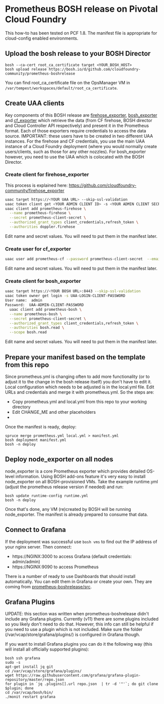 # Prometheus BOSH release on Pivotal Cloud Foundry

This how-to has been tested on PCF 1.8. The manifest file is appropriate for cloud-config enabled environments.

## Upload the bosh release to your BOSH Director

```
bosh --ca-cert root_ca_certificate target <YOUR_BOSH_HOST>
bosh upload release https://bosh.io/d/github.com/cloudfoundry-community/prometheus-boshrelease
```
You can find root_ca_certificate file on the OpsManager VM in ```/var/tempest/workspaces/default/root_ca_certificate```.

## Create UAA clients
Key components of this BOSH release are [firehose_exporter](https://github.com/cloudfoundry-community/firehose_exporter),  [bosh_exporter](https://github.com/cloudfoundry-community/bosh_exporter) and [cf_exporter](https://github.com/cloudfoundry-community/cf_exporter/) which retrieve the data (from CF firehose, BOSH director and Cloud Controller API respectively) and present it in the Prometheus format. Each of those exporters require credentials to access the data source. IMPORTANT: these users have to be created in two different UAA instances. For the firehose and CF credentials, you use the main UAA instance of a Cloud Foundry deployment (where you would normally create users/clients, such as those for any other nozzles). For bosh_exporter however, you need to use the UAA which is colocated with the BOSH Director.

### Create client for firehose_exporter
This process is explained here: https://github.com/cloudfoundry-community/firehose_exporter
```bash
uaac target https://<YOUR UAA URL> --skip-ssl-validation
uaac token client get <YOUR ADMIN CLIENT ID> -s <YOUR ADMIN CLIENT SECRET>
uaac client add prometheus-firehose \
  --name prometheus-firehose \
  --secret prometheus-client-secret \
  --authorized_grant_types client_credentials,refresh_token \
  --authorities doppler.firehose
```
Edit name and secret values. You will need to put them in the manifest later.


### Create user for cf_exporter
```bash
uaac user add prometheus-cf --password prometheus-client-secret  --emails prometheus-cf
```
Edit name and secret values. You will need to put them in the manifest later.

### Create client for bosh_exporter
```bash
uaac target https://<YOUR BOSH URL>:8443 --skip-ssl-validation
uaac token owner get login -s UAA-LOGIN-CLIENT-PASSWORD
User name:  admin
Password:  UAA-ADMIN-CLIENT-PASSWORD
  uaac client add prometheus-bosh \
  --name prometheus-bosh \
  --secret prometheus-client-secret \
  --authorized_grant_types client_credentials,refresh_token \
  --authorities bosh.read \
  --scope bosh.read
```
Edit name and secret values. You will need to put them in the manifest later.

## Prepare your manifest based on the template from this repo
Since prometheus.yml is changing often to add more functionality (or to adjust it to the change in the bosh release itself) you don't have to edit it. Local configuration which needs to be adjusted is in the local.yml file. Edit URLs and credentials and merge it with prometheus.yml. So the steps are:

* Copy prometheus.yml and local.yml from this repo to your working directory
* Edit CHANGE_ME and other placeholders
* 
Once the manifest is ready, deploy:
```
spruce merge prometheus.yml local.yml > manifest.yml
bosh deployment manifest.yml
bosh -n deploy
```

## Deploy node_exporter on all nodes
node_exporter is a core Prometheus exporter which provides detailed OS-level information. Using BOSH add-ons feature it's very easy to install node_exporter on all BOSH-provisioned VMs. Take the example runtime.yml (adjust the prometheus release version if needed) and run:
```
bosh update runtime-config runtime.yml
bosh -n deploy
```
Once that's done, any VM (re)created by BOSH will be running node_exporter. The manifest is already prepared to consume that data.

## Connect to Grafana
If the deployment was successful use ```bosh vms``` to find out the IP address of your nginx server. Then connect:
* https://NGINX:3000 to access Grafana (default credentials: admin/admin)
* https://NGINX:9090 to access Prometheus

There is a number of ready to use Dashboards that should install automatically. You can edit them in Grafana or create your own. They are coming from [prometheus-boshrelease/src](https://github.com/cloudfoundry-community/prometheus-boshrelease/tree/master/src).

## Grafana Plugins
UPDATE: this section was written when prometheus-boshrelease didn't include any Grafana plugins. Currently (v11) there are some plugins included so you likely don't need to do that. However, this info can still be helpful if you need to use a plugin which is not included. Make sure the folder (/var/vcap/store/grafana/plugins/) is configured in Grafana though.

If you want to install Grafana plugins you can do it the following way (this will install all officially supported plugins):
```
bosh ssh grafana
sudo -s
apt-get install jq git
cd /var/vcap/store/grafana/plugins/
wget https://raw.githubusercontent.com/grafana/grafana-plugin-repository/master/repo.json
for plugin in `jq .plugins[].url repo.json  | tr -d '"'`; do git clone $plugin; done
cd /var/vcap/bosh/bin/
./monit restart grafana
```
